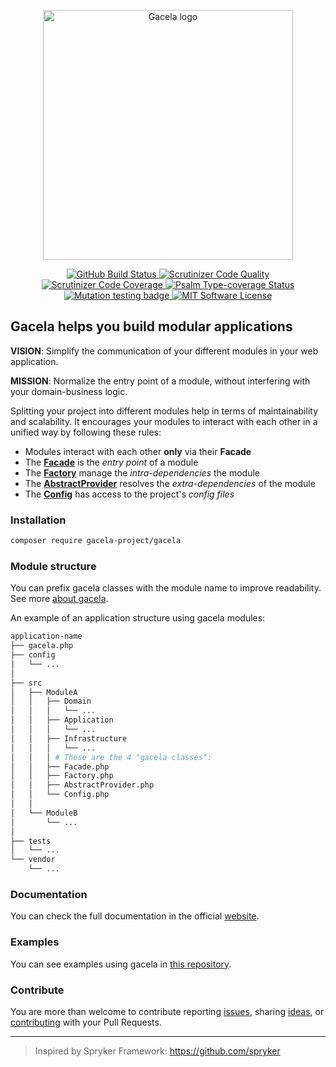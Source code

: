 <p align="center">
    <picture>
      <source media="(prefers-color-scheme: dark)" srcset="gacela-logo-dark.svg">
      <img alt="Gacela logo" src="gacela-logo.svg" width="400">
    </picture>
</p>

<p align="center">
  <a href="https://github.com/gacela-project/gacela/actions/workflows/tests.yml">
    <img src="https://github.com/gacela-project/gacela/actions/workflows/tests.yml/badge.svg" alt="GitHub Build Status">
  </a>
  <a href="https://scrutinizer-ci.com/g/gacela-project/gacela/?branch=main">
    <img src="https://scrutinizer-ci.com/g/gacela-project/gacela/badges/quality-score.png?b=main" alt="Scrutinizer Code Quality">
  </a>
  <a href="https://scrutinizer-ci.com/g/gacela-project/gacela/?branch=main">
    <img src="https://scrutinizer-ci.com/g/gacela-project/gacela/badges/coverage.png?b=main" alt="Scrutinizer Code Coverage">
  </a>
  <a href="https://shepherd.dev/github/gacela-project/gacela">
    <img src="https://shepherd.dev/github/gacela-project/gacela/coverage.svg" alt="Psalm Type-coverage Status">
  </a>
  <a href="https://dashboard.stryker-mutator.io/reports/github.com/gacela-project/gacela/main">
    <img src="https://img.shields.io/endpoint?style=flat&url=https%3A%2F%2Fbadge-api.stryker-mutator.io%2Fgithub.com%2Fgacela-project%2Fgacela%2Fmain" alt="Mutation testing badge">
  </a>
  <a href="https://github.com/gacela-project/gacela/blob/master/LICENSE">
    <img src="https://img.shields.io/badge/License-MIT-green.svg" alt="MIT Software License">
  </a>
</p>

## Gacela helps you build modular applications

**VISION**: Simplify the communication of your different modules in your web application.

**MISSION**: Normalize the entry point of a module, without interfering with your domain-business logic.

Splitting your project into different modules help in terms of maintainability and scalability.
It encourages your modules to interact with each other in a unified way by following these rules:

- Modules interact with each other **only** via their **Facade**
- The [**Facade**](https://gacela-project.com/docs/facade/) is the *entry point* of a module
- The [**Factory**](https://gacela-project.com/docs/factory/) manage the *intra-dependencies* the module
- The [**AbstractProvider**](https://gacela-project.com/docs/dependency-provider/) resolves the *extra-dependencies* of the module
- The [**Config**](https://gacela-project.com/docs/config/) has access to the project's *config files*

### Installation

```bash
composer require gacela-project/gacela
```

### Module structure

You can prefix gacela classes with the module name to improve readability. See more [about gacela](https://gacela-project.com/about-gacela/).

An example of an application structure using gacela modules:

```bash
application-name
├── gacela.php
├── config
│   └── ...
│
├── src
│   ├── ModuleA
│   │   ├── Domain
│   │   │   └── ...
│   │   ├── Application
│   │   │   └── ...
│   │   ├── Infrastructure
│   │   │   └── ...
│   │   │ # These are the 4 "gacela classes":
│   │   ├── Facade.php
│   │   ├── Factory.php
│   │   ├── AbstractProvider.php
│   │   └── Config.php
│   │
│   └── ModuleB
│       └── ...
│
├── tests
│   └── ...
└── vendor
    └── ...
```

### Documentation

You can check the full documentation in the official [website](https://gacela-project.com/).

### Examples

You can see examples using gacela in [this repository](https://github.com/gacela-project/gacela-example).

### Contribute

You are more than welcome to contribute reporting 
[issues](https://github.com/gacela-project/gacela/issues), 
sharing [ideas](https://github.com/gacela-project/gacela/discussions),
or [contributing](.github/CONTRIBUTING.md) with your Pull Requests.

---

> Inspired by Spryker Framework: https://github.com/spryker
